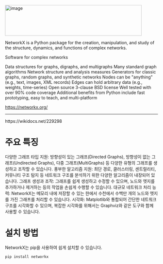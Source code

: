 


<img width="450" height="101" alt="image" src="https://github.com/user-attachments/assets/ff58ba93-6909-4e0f-a982-f036c1ab9537" />

NetworkX is a Python package for the creation, manipulation, and study of the structure, dynamics, and functions of complex networks.

Software for complex networks

Data structures for graphs, digraphs, and multigraphs
Many standard graph algorithms
Network structure and analysis measures
Generators for classic graphs, random graphs, and synthetic networks
Nodes can be "anything" (e.g., text, images, XML records)
Edges can hold arbitrary data (e.g., weights, time-series)
Open source 3-clause BSD license
Well tested with over 90% code coverage
Additional benefits from Python include fast prototyping, easy to teach, and multi-platform

https://networkx.org/

<hr>
https://wikidocs.net/229298


# 주요 특징
다양한 그래프 타입 지원: 방향성이 있는 그래프(Directed Graphs), 방향성이 없는 그래프(Undirected Graphs), 다중 그래프(MultiGraphs) 등 다양한 유형의 그래프를 생성하고 조작할 수 있습니다.
풍부한 알고리즘 지원: 최단 경로, 클러스터링, 센트럴리티, 커뮤니티 구조 탐지 등 네트워크 구조를 분석하기 위한 다양한 알고리즘이 내장되어 있습니다.
그래프 생성과 조작: 그래프를 쉽게 생성하고 수정할 수 있으며, 노드와 엣지를 추가하거나 제거하는 등의 작업을 손쉽게 수행할 수 있습니다.
대규모 네트워크 처리 능력: NetworkX는 메모리 내에 저장할 수 있는 한에서 수천에서 수백만 개의 노드와 엣지를 가진 그래프를 처리할 수 있습니다.
시각화: Matplotlib와 통합되어 간단한 네트워크 구조를 시각화할 수 있으며, 복잡한 시각화를 위해서는 Graphviz와 같은 도구와 함께 사용할 수 있습니다.

# 설치 방법
NetworkX는 pip을 사용하여 쉽게 설치할 수 있습니다.

    pip install networkx



